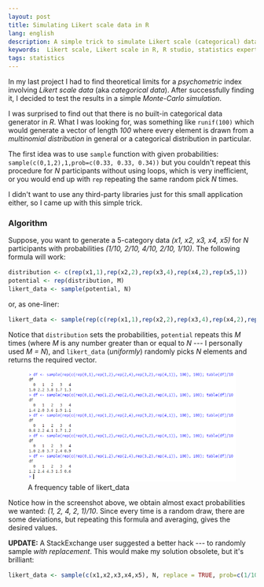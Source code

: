 ```yaml
---
layout: post
title: Simulating Likert scale data in R
lang: english
description: A simple trick to simulate Likert scale (categorical) data in R without any libraries. 
keywords:  Likert scale, Likert scale in R, R studio, statistics expert, statistical consultant, statistical consulting
tags: statistics
---
```


In my last project I had to find theoretical limits for a _psychometric_ index involving _Likert scale data_ (aka _categorical data_). After successfully finding it, I decided to test the results in a simple _Monte-Carlo simulation_.  

I was surprised to find out that there is no built-in categorical data generator in _R_. What I was looking for, was something like `runif(100)` which would generate a vector of length _100_ where every element is drawn from a _multinomial distribution_ in general or a categorical distribution in particular.  

The first idea was to use `sample` function with given probabilities: `sample(c(0,1,2),1,prob=c(0.33, 0.33, 0.34))` but you couldn't repeat this procedure for _N_ participants without using loops, which is very inefficient, or you would end up with `rep` repeating the same random pick _N_ times.  

I didn't want to use any third-party libraries just for this small application either, so I came up with this simple trick.  

### Algorithm

Suppose, you want to generate a 5-category data _(x1, x2, x3, x4, x5)_ for _N_ participants with probabilities _(1/10, 2/10, 4/10, 2/10, 1/10)_. The following formula will work:

```R
distribution <- c(rep(x1,1),rep(x2,2),rep(x3,4),rep(x4,2),rep(x5,1))
potential <- rep(distribution, M)
likert_data <- sample(potential, N)
```

or, as one-liner:

```R
likert_data <- sample(rep(c(rep(x1,1),rep(x2,2),rep(x3,4),rep(x4,2),rep(x5,1)), M), N)
```

Notice that `distribution` sets the probabilities, `potential` repeats this _M_ times (where _M_ is any number greater than or equal to _N_ --- I personally used _M = N_), and `likert_data` (_uniformly_) randomly picks _N_ elements and returns the required vector.  

<figure class="blog">
	<img src="/assets/img/likert/likert.png">
	<figcaption>A frequency table of likert_data</figcaption>
</figure>

Notice how in the screenshot above, we obtain almost exact probabilities we wanted: _(1, 2, 4, 2, 1)/10_. Since every time is a random draw, there are some deviations, but repeating this formula and averaging, gives the desired values.  

**UPDATE:** A StackExchange user suggested a better hack --- to randomly sample _with replacement_. This would make my solution obsolete, but it's brilliant:

```R
likert_data <- sample(c(x1,x2,x3,x4,x5), N, replace = TRUE, prob=c(1/10, 2/10, 4/10, 2/10, 1/10))
```

